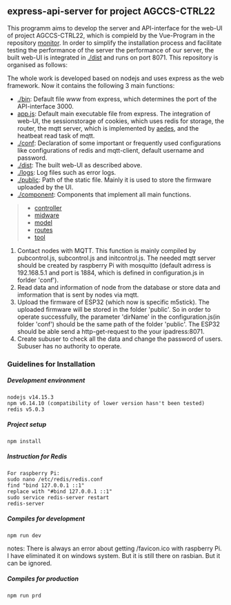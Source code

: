 ## express-api-server for project AGCCS-CTRL22
This programm aims to develop the server and API-interface for the web-UI of project AGCCS-CTRL22, which is compield by the Vue-Program in the repository [monitor](https://github.com/AGCCS/monitor). In order to simplify the installation process and facilitate testing the performance of the server the performance of our server, the built web-UI is integrated in [./dist](./dist) and runs on port 8071. This repository is organised as follows:

The whole work is developed based on nodejs and uses express as the web framework. Now it contains the following 3 main functions:
* [./bin](./bin): Default file *www* from express, which determines the port of the API-interface 3000.
* [app.js](app.js): Default main executable file from express. The integration of web-UI, the sessionstorage of cookies, which uses redis for storage, the router, the mqtt server, which is implemented by [aedes](https://github.com/moscajs/aedes), and the heatbeat read task of mqtt.
* [./conf](./conf): Declaration of some important or frequently used configurations like configurations of redis and mqtt-client, default username and password.
* [./dist](./dist): The built web-UI as described above.
* [./logs](./logs): Log files such as error logs.
* [./public](./public): Path of the static file. Mainly it is used to store the firmware uploaded by the UI.
* [./component](./component): Components that implement all main functions.
> * [controller]([./component/controller)
> * [midware](./component/midware)
> * [model](./component/model)
> * [routes](./component/routes)
> * [tool](./component/tool)


1. Contact nodes with MQTT. This function is mainly compiled by pubcontrol.js, subcontrol.js and initcontrol.js. The needed mqtt server should be created by raspberry Pi with mosquitto (default adrress is 192.168.5.1 and port is 1884, which is defined in configuration.js in forlder 'conf').
2. Read data and information of node from the database or store data and imformation that is sent by nodes via mqtt.
3. Upload the firmware of ESP32 (which now is specific m5stick). The uploaded firmware will be stored in the folder 'public'. So in order to operate successfully, the parameter 'dirName' in the configuration.js(in folder 'conf') should be the same path of the folder 'public'. The ESP32 should be able send a http-get-request to the your ipadress:8071. 
4. Create subuser to check all the data and change the password of users. Subuser has no authority to operate.

### Guidelines for Installation

##### Development environment
```
nodejs v14.15.3
npm v6.14.10 (compatibility of lower version hasn't been tested)
redis v5.0.3
```

##### Project setup
```
npm install
```

##### Instruction for Redis
```
For raspberry Pi:
sudo nano /etc/redis/redis.conf
find "bind 127.0.0.1 ::1"
replace with "#bind 127.0.0.1 ::1"
sudo service redis-server restart
redis-server
```

##### Compiles for development
```
npm run dev
```
notes: There is always an error about getting /favicon.ico with raspberry Pi. I have eliminated it on windows system. But it is still there on rasbian. But it can be ignored.

##### Compiles for production
```
npm run prd
```
